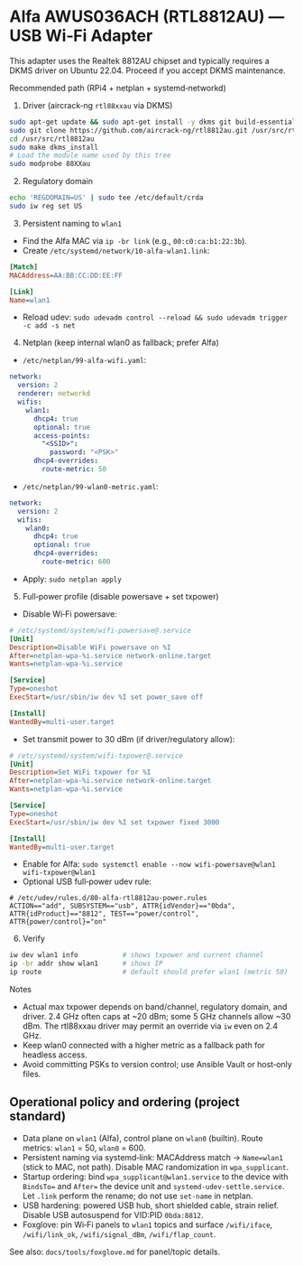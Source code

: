 # Alfa AWUS036ACH (RTL8812AU) — USB Wi‑Fi Adapter

This adapter uses the Realtek 8812AU chipset and typically requires a DKMS driver on Ubuntu 22.04. Proceed if you accept DKMS maintenance.

Recommended path (RPi4 + netplan + systemd‑networkd)

1) Driver (aircrack‑ng `rtl88xxau` via DKMS)
```bash
sudo apt-get update && sudo apt-get install -y dkms git build-essential
sudo git clone https://github.com/aircrack-ng/rtl8812au.git /usr/src/rtl8812au
cd /usr/src/rtl8812au
sudo make dkms_install
# Load the module name used by this tree
sudo modprobe 88XXau
```

2) Regulatory domain
```bash
echo 'REGDOMAIN=US' | sudo tee /etc/default/crda
sudo iw reg set US
```

3) Persistent naming to `wlan1`

- Find the Alfa MAC via `ip -br link` (e.g., `00:c0:ca:b1:22:3b`).
- Create `/etc/systemd/network/10-alfa-wlan1.link`:
```ini
[Match]
MACAddress=AA:BB:CC:DD:EE:FF

[Link]
Name=wlan1
```
- Reload udev: `sudo udevadm control --reload && sudo udevadm trigger -c add -s net`

4) Netplan (keep internal wlan0 as fallback; prefer Alfa)

- `/etc/netplan/99-alfa-wifi.yaml`:
```yaml
network:
  version: 2
  renderer: networkd
  wifis:
    wlan1:
      dhcp4: true
      optional: true
      access-points:
        "<SSID>":
          password: "<PSK>"
      dhcp4-overrides:
        route-metric: 50
```
- `/etc/netplan/99-wlan0-metric.yaml`:
```yaml
network:
  version: 2
  wifis:
    wlan0:
      dhcp4: true
      optional: true
      dhcp4-overrides:
        route-metric: 600
```
- Apply: `sudo netplan apply`

5) Full‑power profile (disable powersave + set txpower)

- Disable Wi‑Fi powersave:
```ini
# /etc/systemd/system/wifi-powersave@.service
[Unit]
Description=Disable WiFi powersave on %I
After=netplan-wpa-%i.service network-online.target
Wants=netplan-wpa-%i.service

[Service]
Type=oneshot
ExecStart=/usr/sbin/iw dev %I set power_save off

[Install]
WantedBy=multi-user.target
```
- Set transmit power to 30 dBm (if driver/regulatory allow):
```ini
# /etc/systemd/system/wifi-txpower@.service
[Unit]
Description=Set WiFi txpower for %I
After=netplan-wpa-%i.service network-online.target
Wants=netplan-wpa-%i.service

[Service]
Type=oneshot
ExecStart=/usr/sbin/iw dev %I set txpower fixed 3000

[Install]
WantedBy=multi-user.target
```
- Enable for Alfa: `sudo systemctl enable --now wifi-powersave@wlan1 wifi-txpower@wlan1`
- Optional USB full‑power udev rule:
```udev
# /etc/udev/rules.d/80-alfa-rtl8812au-power.rules
ACTION=="add", SUBSYSTEM=="usb", ATTR{idVendor}=="0bda", ATTR{idProduct}=="8812", TEST=="power/control", ATTR{power/control}="on"
```

6) Verify
```bash
iw dev wlan1 info           # shows txpower and current channel
ip -br addr show wlan1      # shows IP
ip route                    # default should prefer wlan1 (metric 50)
```

Notes
- Actual max txpower depends on band/channel, regulatory domain, and driver. 2.4 GHz often caps at ~20 dBm; some 5 GHz channels allow ~30 dBm. The rtl88xxau driver may permit an override via `iw` even on 2.4 GHz.
- Keep wlan0 connected with a higher metric as a fallback path for headless access.
- Avoid committing PSKs to version control; use Ansible Vault or host‑only files.

## Operational policy and ordering (project standard)

- Data plane on `wlan1` (Alfa), control plane on `wlan0` (builtin). Route metrics: `wlan1` = 50, `wlan0` = 600.
- Persistent naming via systemd‑link: MACAddress match → `Name=wlan1` (stick to MAC, not path). Disable MAC randomization in `wpa_supplicant`.
- Startup ordering: bind `wpa_supplicant@wlan1.service` to the device with `BindsTo=` and `After=` the device unit and `systemd-udev-settle.service`. Let `.link` perform the rename; do not use `set-name` in netplan.
- USB hardening: powered USB hub, short shielded cable, strain relief. Disable USB autosuspend for VID:PID `0bda:8812`.
- Foxglove: pin Wi‑Fi panels to `wlan1` topics and surface `/wifi/iface`, `/wifi/link_ok`, `/wifi/signal_dBm`, `/wifi/flap_count`.

See also: `docs/tools/foxglove.md` for panel/topic details.
